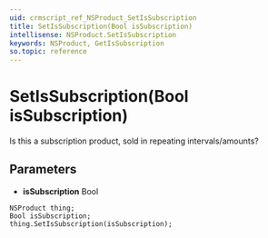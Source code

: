 ```yaml
---
uid: crmscript_ref_NSProduct_SetIsSubscription
title: SetIsSubscription(Bool isSubscription)
intellisense: NSProduct.SetIsSubscription
keywords: NSProduct, GetIsSubscription
so.topic: reference
---
```


# SetIsSubscription(Bool isSubscription)

Is this a subscription product, sold in repeating intervals/amounts?

## Parameters

* **isSubscription** Bool

```crmscript
NSProduct thing;
Bool isSubscription;
thing.SetIsSubscription(isSubscription);
```


